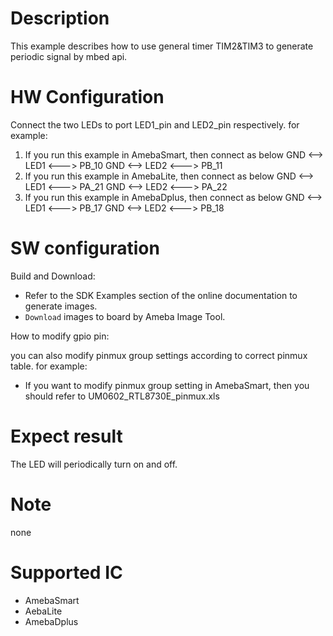# Description
This example describes how to use general timer TIM2&TIM3 to generate periodic signal by mbed api.

# HW Configuration

Connect the two LEDs to port LED1_pin and LED2_pin respectively. for example:

1. If you run this example in AmebaSmart, then connect as below
GND <--> LED1 <---> PB_10
GND <--> LED2 <---> PB_11
2. If you run this example in AmebaLite, then connect as below
GND <--> LED1 <---> PA_21
GND <--> LED2 <---> PA_22
3. If you run this example in AmebaDplus, then connect as below
GND <--> LED1 <---> PB_17
GND <--> LED2 <---> PB_18

# SW configuration

Build and Download:
   * Refer to the SDK Examples section of the online documentation to generate images.
   * `Download` images to board by Ameba Image Tool.

How to modify gpio pin:

you can also modify pinmux group settings according to correct pinmux table. for example:

- If you want to modify pinmux group setting in AmebaSmart, then you should refer to UM0602_RTL8730E_pinmux.xls

# Expect result
The LED will periodically turn on and off.

# Note
none

# Supported IC
- AmebaSmart
- AebaLite
- AmebaDplus
